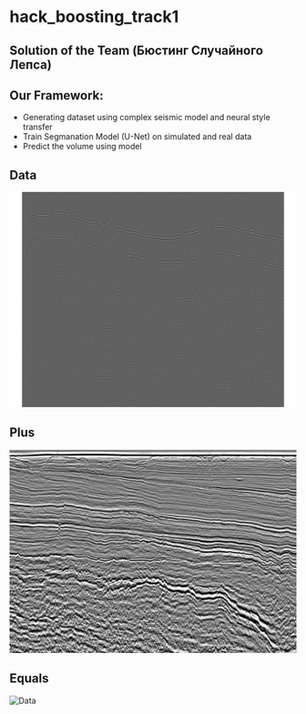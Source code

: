 # hack_boosting_track1
## Solution of the Team (Бюстинг Случайного Лепса)

## Our Framework:

- Generating dataset using complex seismic model and neural style transfer
- Train Segmanation Model (U-Net) on simulated and real data
- Predict the volume using model

## Data

![Data](source.jpeg?raw=true)

## Plus 

![Data](style.png?raw=true)

## Equals

![Data](generated.png?raw=true)

